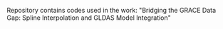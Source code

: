 Repository contains codes used in the work: "Bridging the GRACE Data Gap: Spline Interpolation and GLDAS Model Integration"
